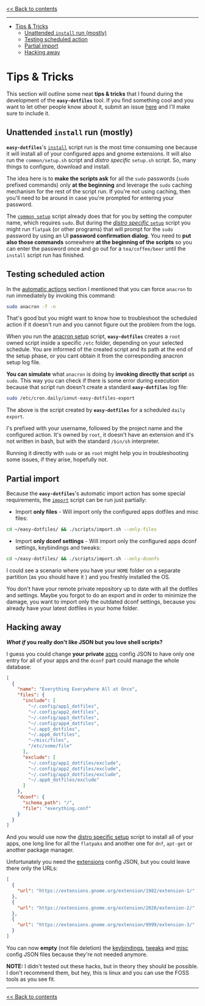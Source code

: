 <!-- start header -->

[<< Back to contents][contents doc url]

---

<!-- end header -->

<!-- start TOC -->

- [Tips \& Tricks](#tips--tricks)
  - [Unattended `install` run (mostly)](#unattended-install-run-mostly)
  - [Testing scheduled action](#testing-scheduled-action)
  - [Partial import](#partial-import)
  - [Hacking away](#hacking-away)

<!-- end TOC -->

# Tips & Tricks

This section will outline some neat **tips & tricks** that I found during the development of the **`easy-dotfiles`** tool. If you find something cool and you want to let other people know about it, submit an issue [here](https://github.com/ionutbortis/easy-dotfiles/issues) and I'll make sure to include it.

## Unattended `install` run (mostly)

**`easy-dotfiles`**'s [`install`][install script doc url] script run is the most time consuming one because it will install all of your configured apps and gnome extensions. It will also run the `common/setup.sh` script and _distro specific_ `setup.sh` script. So, many things to configure, download and install.

The idea here is to **make the scripts ask** for all the `sudo` passwords (`sudo` prefixed commands) only **at the beginning** and leverage the `sudo` caching mechanism for the rest of the script run. If you're not using caching, then you'll need to be around in case you're prompted for entering your password.

The [`common setup`][common setup script doc url] script already does that for you by setting the computer name, which requires `sudo`. But during the [_distro specific_ `setup`][distro specific setup script doc url] script you might run `flatpak` (or other programs) that will prompt for the `sudo` password by using an UI **password confirmation dialog**. You need to **put also those commands** somewhere **at the beginning of the scripts** so you can enter the password once and go out for a `tea/coffee/beer` until the `install` script run has finished.

## Testing scheduled action

In the [automatic actions][automatic actions doc url] section I mentioned that you can force `anacron` to run immediately by invoking this command:

```sh
sudo anacron -f -n
```

That's good but you might want to know how to troubleshoot the scheduled action if it doesn't run and you cannot figure out the problem from the logs.

When you run the [anacron setup][anacron setup script doc url] script, **`easy-dotfiles`** creates a `root` owned script inside a specific `/etc` folder, depending on your selected schedule. You are informed of the created script and its path at the end of the setup phase, or you cant obtain it from the corresponding anacron setup log file.

**You can simulate** what `anacron` is doing by **invoking directly that script** as `sudo`. This way you can check if there is some error during execution because that script run doesn't create a standard **`easy-dotfiles`** log file:

```sh
sudo /etc/cron.daily/ionut-easy-dotfiles-export
```

The above is the script created by **`easy-dotfiles`** for a scheduled `daily export`.

I's prefixed with your username, followed by the project name and the configured action. It's owned by `root`, it doesn't have an extension and it's not written in bash, but with the standard `/bin/sh` interpreter.

Running it directly with `sudo` or as `root` might help you in troubleshooting some issues, if they arise, hopefully not.

## Partial import

Because the **`easy-dotfiles`**'s automatic import action has some special requirements, the [`import`][import script doc url] script can be run just partially:

- Import **only files** - Will import only the configured apps dotfiles and misc files:

```sh
cd ~/easy-dotfiles/ && ./scripts/import.sh --only-files
```

- Import **only dconf settings** - Will import only the configured apps dconf settings, keybindings and tweaks:

```sh
cd ~/easy-dotfiles/ && ./scripts/import.sh --only-dconfs
```

I could see a scenario where you have your `HOME` folder on a separate partition (as you should have it ) and you freshly installed the OS.

You don't have your remote private repository up to date with all the dotfiles and settings. Maybe you forgot to do an export and in order to minimize the damage, you want to import only the outdated dconf settings, because you already have your latest dotfiles in your home folder.

## Hacking away

**_What if_ you really don't like JSON but you love shell scripts?**

I guess you could change **your private** [apps][apps config json] config JSON to have only one entry for all of your apps and the `dconf` part could manage the whole database:

```json
[
  {
    "name": "Everything Everywhere All at Once", 
    "files": {
      "include": [
        "~/.config/app1_dotfiles", 
        "~/.config/app2_dotfiles", 
        "~/.config/app3_dotfiles", 
        "~/.config/app4_dotfiles", 
        "~/.app5_dotfiles", 
        "~/.app6_dotfiles", 
        "~/misc/files", 
        "/etc/some/file"
      ], 
      "exclude": [
        "~/.config/app1_dotfiles/exclude", 
        "~/.config/app2_dotfiles/exclude", 
        "~/.config/app3_dotfiles/exclude", 
        "~/.app6_dotfiles/exclude"
      ]
    }, 
    "dconf": {
      "schema_path": "/", 
      "file": "everything.conf"
    }
  }
]
```

And you would use now the [distro specific setup][distro specific setup script doc url] script to install all of your apps, one long line for all the `flatpaks` and another one for `dnf`, `apt-get` or another package manager.

Unfortunately you need the [extensions][extensions config json] config JSON, but you could leave there only the URLs:

```json
[
  {
    "url": "https://extensions.gnome.org/extension/1982/extension-1/"
  }, 
  {
    "url": "https://extensions.gnome.org/extension/2020/extension-2/"
  }, 
  {
    "url": "https://extensions.gnome.org/extension/9999/extension-3/"
  }
]
```

You can now **empty** (not file deletion) the [keybindings][keybindings config json], [tweaks][tweaks config json] and [misc][misc config json] config JSON files because they're not needed anymore.

**NOTE:** I didn't tested out these hacks, but in theory they should be possible. I don't recommend them, but hey, this is linux and you can use the FOSS tools as you see fit.

<!-- start footer -->

---

[<< Back to contents][contents doc url]

<!-- end footer -->

<!-- start links -->

[sample folder]:../../sample
[sample config folder]:../../sample/config
[sample data folder]:../../sample/data
[sample scripts folder]:../../sample/scripts
[sample common setup script]:../../sample/scripts/common/setup.sh
[apps config json]:../../sample/config/apps/config.json
[apps data folder]:../../sample/data/apps
[extensions config json]:../../sample/config/extensions/config.json
[extensions data folder]:../../sample/data/extensions
[keybindings config json]:../../sample/config/keybindings/config.json
[keybindings data folder]:../../sample/data/keybindings
[misc config json]:../../sample/config/misc/config.json
[misc data folder]:../../sample/data/misc
[tweaks config json]:../../sample/config/tweaks/config.json
[tweaks data folder]:../../sample/data/tweaks

<!-- -->

[main scripts]:../../scripts
[install script]:../../scripts/install.sh
[export script]:../../scripts/export.sh
[import script]:../../scripts/import.sh
[remove script]:../../scripts/remove.sh
[git setup script]:../../scripts/git/setup.sh
[git push script]:../../scripts/git/push.sh
[git pull script]:../../scripts/git/pull.sh
[git reset script]:../../scripts/git/reset.sh
[anacron setup script]:../../scripts/anacron/setup.sh
[common setup script]:../../scripts/common/setup.sh
[defaults script]:../../sample/scripts/defaults.sh
[jidea install script]:../../sample/scripts/apps/jidea-install.sh
[fedora setup script]:../../sample/scripts/fedora/setup.sh
[ubuntu setup script]:../../sample/scripts/ubuntu/setup.sh

<!-- -->

[contents doc url]:./README.md
[disclaimer doc url]:./disclaimer.md#disclaimer
[quick demo doc url]:./quick-demo.md#quick-demo
[main desktop setup doc url]:./main-desktop-setup.md#main-desktop-setup
[json configuration doc url]:./json-configuration.md#json-configuration
[shell scripts doc url]:./shell-scripts.md#shell-scripts
[common setup script doc url]:./shell-scripts.md#public-commonsetupsh-script
[private common setup script doc url]:./shell-scripts.md#private-commonsetupsh-script
[distro specific setup script doc url]:./shell-scripts.md#private-distro-specific-setupsh-script
[export script doc url]:./shell-scripts.md#exportsh
[import script doc url]:./shell-scripts.md#importsh
[install script doc url]:./shell-scripts.md#installsh
[git scripts doc url]:./shell-scripts.md#git-scripts
[distro setup scripts doc url]:./shell-scripts.md#private-distro-specific-setupsh-script
[anacron setup script doc url]:./shell-scripts.md#anacron-setup
[automatic actions doc url]:./automatic-actions.md#scheduling-automatic-actions
[tips and tricks doc url]:./tips-and-tricks.md#tips--tricks

<!-- end links -->
